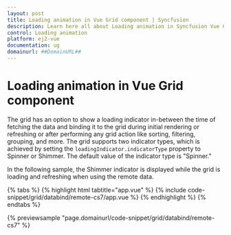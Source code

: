 ```yaml
---
layout: post
title: Loading animation in Vue Grid component | Syncfusion
description: Learn here all about Loading animation in Syncfusion Vue Grid component of Syncfusion Essential JS 2 and more.
control: Loading animation 
platform: ej2-vue
documentation: ug
domainurl: ##DomainURL##
---
```


# Loading animation in Vue Grid component

The grid has an option to show a loading indicator in-between the time of fetching the data and binding it to the grid during initial rendering or refreshing or after performing any grid action like sorting, filtering, grouping, and more. The grid supports two indicator types, which is achieved by setting the `loadingIndicator.indicatorType` property to Spinner or Shimmer. The default value of the indicator type is "Spinner."

In the following sample, the Shimmer indicator is displayed while the grid is loading and refreshing when using the remote data.

{% tabs %}
{% highlight html tabtitle="app.vue" %}
{% include code-snippet/grid/databind/remote-cs7/app.vue %}
{% endhighlight %}
{% endtabs %}
        
{% previewsample "page.domainurl/code-snippet/grid/databind/remote-cs7" %}